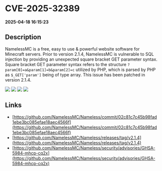 # CVE-2025-32389

**2025-04-18 16:15:23**

## Description
NamelessMC is a free, easy to use & powerful website software for Minecraft servers. Prior to version 2.1.4, NamelessMC is vulnerable to SQL injection by providing an unexpected square bracket GET parameter syntax. Square bracket GET parameter syntax refers to the structure `?param[0]=a&param[1]=b&param[2]=c` utilized by PHP, which is parsed by PHP as `$_GET['param']` being of type array. This issue has been patched in version 2.1.4.

![](https://img.shields.io/static/v1?label=Exploit&message=Yes&color=red)
![](https://img.shields.io/static/v1?label=Score&message=8.6&color=red)
![](https://img.shields.io/static/v1?label=Severity&message=HIGH&color=red)
![](https://img.shields.io/static/v1?label=CWE&message=SQL&color=green)

## Links
- [https://github.com/NamelessMC/Nameless/commit/02c81c7c45b98fad1ebe3bc085efae18aec4566f](https://github.com/NamelessMC/Nameless/commit/02c81c7c45b98fad1ebe3bc085efae18aec4566f)
- [https://github.com/NamelessMC/Nameless/releases/tag/v2.1.4](https://github.com/NamelessMC/Nameless/releases/tag/v2.1.4)
- [https://github.com/NamelessMC/Nameless/security/advisories/GHSA-5984-mhcp-cq2x](https://github.com/NamelessMC/Nameless/security/advisories/GHSA-5984-mhcp-cq2x)
